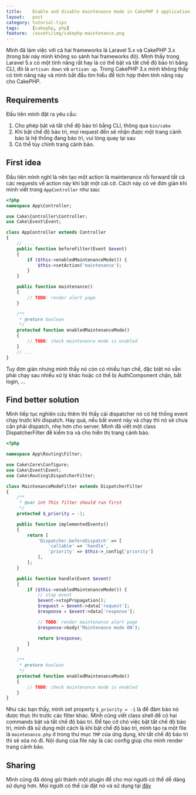 ```yaml
---
title:    Enable and disable maintenance mode in CakePHP 3 application
layout:   post
category: tutorial-tips
tags:     [cakephp, php]
feature:  /assets/img/cakephp-maintenance.png
---
```


Mình đã làm việc với cả hai frameworks là Laravel 5.x và CakePHP 3.x (trong bài này
mình không so sánh hai frameworks đó). Mình thấy trong Laravel 5.x có một tính năng
rất hay là có thể bật và tắt chế độ bảo trì bằng CLI, đó là `artisan down` và `artisan up`.
Trong CakePHP 3.x mình không thấy có tính năng này và mình bắt đầu tìm hiểu để
tích hợp thêm tính năng này cho CakePHP.

<!-- more -->

## Requirements

Đầu tiên mình đặt ra yêu cầu:

1. Cho phép bặt và tắt chế độ bảo trì bằng CLI, thông qua `bin/cake`
2. Khi bặt chế độ bảo trì, mọi request đến sẽ nhận được một trang cảnh báo là hệ thống đang bảo trì, vui lòng quay lại sau
3. Có thể tùy chỉnh trang cảnh bảo.

## First idea

Đầu tiên mình nghĩ là nên tạo một action là maintenance rồi forward tất cả các requests
về action này khi bật một cái cờ. Cách này có vẻ đơn giản khi mình viết trong `AppController` như sau:

```php
<?php
namespace App\Controller;

use Cake\Controller\Controller;
use Cake\Event\Event;

class AppController extends Controller
{
    // ....
    public function beforeFilter(Event $event)
    {
        if ($this->enabledMaintenanceMode()) {
            $this->setAction('maintenance');
        }
    }

    public function maintenance()
    {
        // TODO: render alert page
    }

    /**
     * @return boolean
     */
    protected function enabledMaintenanceMode()
    {
        // TODO: check maintenance mode is enabled
    }
    // ...
}
```

Tuy đơn giản nhưng mình thấy nó còn có nhiều hạn chế, đặc biệt nó vẫn phải chạy
sau nhiều xử lý khác hoặc có thể bị AuthComponent chặn, bắt login, ...

## Find better solution

Mình tiếp tục nghiên cứu thêm thì thấy cái dispatcher nó có hệ thống event
chạy trước khi dispatch. Hay quá, nếu bắt event này và chạy thì nó sẽ chưa cần phải dispatch,
nhẹ hơn cho server. Mình đã viết một class DispatcherFilter để kiểm tra và cho hiển thị trang cảnh báo.

```php
<?php

namespace App\Routing\Filter;

use Cake\Core\Configure;
use Cake\Event\Event;
use Cake\Routing\DispatcherFilter;

class MaintenanceModeFilter extends DispatcherFilter
{
    /**
     * @var int This filter should run first
     */
    protected $_priority = -1;

    public function implementedEvents()
    {
        return [
            'Dispatcher.beforeDispatch' => [
                'callable' => 'handle',
                'priority' => $this->_config['priority']
            ],
        ];
    }

    public function handle(Event $event)
    {
        if ($this->enabledMaintenanceMode()) {
            // stop event
            $event->stopPropagation();
            $request = $event->data['request'];
            $response = $event->data['response'];

            // TODO: render maintenance alert page
            $response->body('Maintenance mode ON');

            return $response;
        }
    }

    /**
     * @return boolean
     */
    protected function enabledMaintenanceMode()
    {
        // TODO: check maintenance mode is enabled
    }
}
```

Như các bạn thấy, mình set property `$_priority = -1` là để đảm bảo nó được thực thi
trước các filter khác. Mình cũng viết class shell để có hai commands bật và tắt
chế độ bảo trì. Để tạo cờ chó việc bặt tắt chế độ bảo trì, mình đã sử dụng một cách
là khi bật chế độ bảo trì, mình tạo ra một file là `maintenance.php` ở trong thư mục
`TMP` của ứng dụng, khi tắt chế độ bảo trì thì sẽ xóa nó đi. Nội dung của file này
là các config giúp cho mình render trang cảnh bảo.

## Sharing

Mình cũng đã dóng gói thành một plugin để cho mọi người có thể dễ dàng sử dụng hơn.
Mọi người có thể cài đặt nó và sử dụng tại [đây][plugin-url]

[plugin-url]:  https://github.com/lemonphp/cakeplugin-maintenance-mode.git
